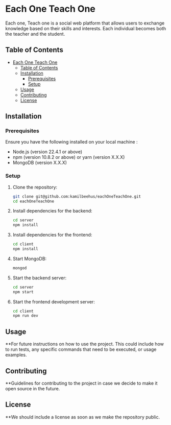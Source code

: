# Each One Teach One

Each one, Teach one is a social web platform that allows users to exchange knowledge based on their skills and interests. Each individual becomes both the teacher and the student.

## Table of Contents

- [Each One Teach One](#each-one-teach-one)
  - [Table of Contents](#table-of-contents)
  - [Installation](#installation)
    - [Prerequisites](#prerequisites)
    - [Setup](#setup)
  - [Usage](#usage)
  - [Contributing](#contributing)
  - [License](#license)

## Installation

### Prerequisites

Ensure you have the following installed on your local machine :

- Node.js (version 22.4.1 or above)
- npm (version 10.8.2 or above) or yarn (version X.X.X)
- MongoDB (version X.X.X)

### Setup

1. Clone the repository:

   ```sh
   git clone git@github.com:kamilbeehus/eachOneTeachOne.git
   cd eachOneTeachOne
   ```

2. Install dependencies for the backend:

   ```sh
   cd server
   npm install
   ```

3. Install dependencies for the frontend:

   ```sh
   cd client
   npm install
   ```

4. Start MongoDB:

   ```sh
   mongod
   ```

5. Start the backend server:

   ```sh
   cd server
   npm start
   ```

6. Start the frontend development server:
   ```sh
   cd client
   npm run dev
   ```

## Usage

\*\*For future instructions on how to use the project. This could include how to run tests, any specific commands that need to be executed, or usage examples.

## Contributing

\*\*Guidelines for contributing to the project in case we decide to make it open source in the future.

## License

\*\*We should include a license as soon as we make the repository public.
